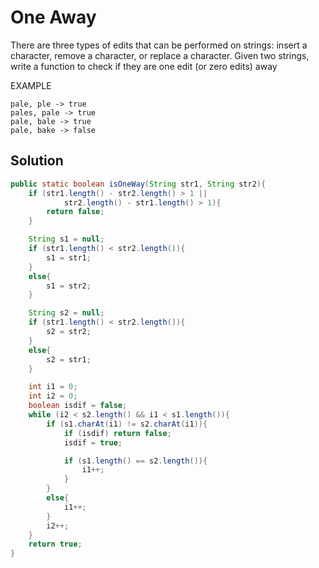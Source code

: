 # One Away

There are three types of edits that can be performed on strings: insert a character, remove a character, or replace a character. Given two strings, write a function to check if they are one edit (or zero edits) away

EXAMPLE

    pale, ple -> true
    pales, pale -> true
    pale, bale -> true
    pale, bake -> false
    
## Solution

```java
public static boolean isOneWay(String str1, String str2){
    if (str1.length() - str2.length() > 1 ||
            str2.length() - str1.length() > 1){
        return false;
    }

    String s1 = null;
    if (str1.length() < str2.length()){
        s1 = str1;
    }
    else{
        s1 = str2;
    }

    String s2 = null;
    if (str1.length() < str2.length()){
        s2 = str2;
    }
    else{
        s2 = str1;
    }

    int i1 = 0;
    int i2 = 0;
    boolean isdif = false;
    while (i2 < s2.length() && i1 < s1.length()){
        if (s1.charAt(i1) != s2.charAt(i1)){
            if (isdif) return false;
            isdif = true;

            if (s1.length() == s2.length()){
                i1++;
            }
        }
        else{
            i1++;
        }
        i2++;
    }
    return true;
}
```